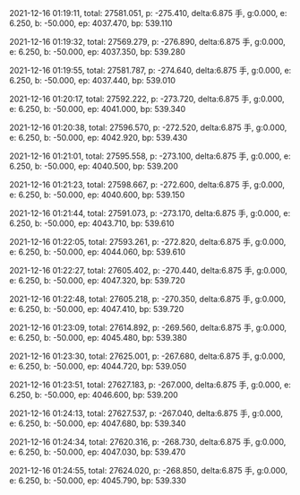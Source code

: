 2021-12-16 01:19:11, total: 27581.051, p: -275.410, delta:6.875 手, g:0.000, e: 6.250, b: -50.000, ep: 4037.470, bp: 539.110

2021-12-16 01:19:32, total: 27569.279, p: -276.890, delta:6.875 手, g:0.000, e: 6.250, b: -50.000, ep: 4037.350, bp: 539.280

2021-12-16 01:19:55, total: 27581.787, p: -274.640, delta:6.875 手, g:0.000, e: 6.250, b: -50.000, ep: 4037.440, bp: 539.010

2021-12-16 01:20:17, total: 27592.222, p: -273.720, delta:6.875 手, g:0.000, e: 6.250, b: -50.000, ep: 4041.000, bp: 539.340

2021-12-16 01:20:38, total: 27596.570, p: -272.520, delta:6.875 手, g:0.000, e: 6.250, b: -50.000, ep: 4042.920, bp: 539.430

2021-12-16 01:21:01, total: 27595.558, p: -273.100, delta:6.875 手, g:0.000, e: 6.250, b: -50.000, ep: 4040.500, bp: 539.200

2021-12-16 01:21:23, total: 27598.667, p: -272.600, delta:6.875 手, g:0.000, e: 6.250, b: -50.000, ep: 4040.600, bp: 539.150

2021-12-16 01:21:44, total: 27591.073, p: -273.170, delta:6.875 手, g:0.000, e: 6.250, b: -50.000, ep: 4043.710, bp: 539.610

2021-12-16 01:22:05, total: 27593.261, p: -272.820, delta:6.875 手, g:0.000, e: 6.250, b: -50.000, ep: 4044.060, bp: 539.610

2021-12-16 01:22:27, total: 27605.402, p: -270.440, delta:6.875 手, g:0.000, e: 6.250, b: -50.000, ep: 4047.320, bp: 539.720

2021-12-16 01:22:48, total: 27605.218, p: -270.350, delta:6.875 手, g:0.000, e: 6.250, b: -50.000, ep: 4047.410, bp: 539.720

2021-12-16 01:23:09, total: 27614.892, p: -269.560, delta:6.875 手, g:0.000, e: 6.250, b: -50.000, ep: 4045.480, bp: 539.380

2021-12-16 01:23:30, total: 27625.001, p: -267.680, delta:6.875 手, g:0.000, e: 6.250, b: -50.000, ep: 4044.720, bp: 539.050

2021-12-16 01:23:51, total: 27627.183, p: -267.000, delta:6.875 手, g:0.000, e: 6.250, b: -50.000, ep: 4046.600, bp: 539.200

2021-12-16 01:24:13, total: 27627.537, p: -267.040, delta:6.875 手, g:0.000, e: 6.250, b: -50.000, ep: 4047.680, bp: 539.340

2021-12-16 01:24:34, total: 27620.316, p: -268.730, delta:6.875 手, g:0.000, e: 6.250, b: -50.000, ep: 4047.030, bp: 539.470

2021-12-16 01:24:55, total: 27624.020, p: -268.850, delta:6.875 手, g:0.000, e: 6.250, b: -50.000, ep: 4045.790, bp: 539.330